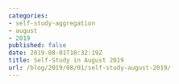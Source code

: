```yaml
---
categories:
- self-study-aggregation
- august
- 2019
published: false
date: 2019-08-01T10:32:19Z
title: Self-Study in August 2019
url: /blog/2019/08/01/self-study-august-2019/
---
```

